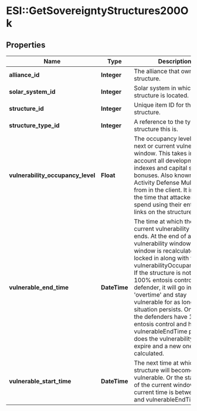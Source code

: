 # ESI::GetSovereigntyStructures200Ok

## Properties
Name | Type | Description | Notes
------------ | ------------- | ------------- | -------------
**alliance_id** | **Integer** | The alliance that owns the structure.  | 
**solar_system_id** | **Integer** | Solar system in which the structure is located.  | 
**structure_id** | **Integer** | Unique item ID for this structure. | 
**structure_type_id** | **Integer** | A reference to the type of structure this is.  | 
**vulnerability_occupancy_level** | **Float** | The occupancy level for the next or current vulnerability window. This takes into account all development indexes and capital system bonuses. Also known as Activity Defense Multiplier from in the client. It increases the time that attackers must spend using their entosis links on the structure.  | [optional] 
**vulnerable_end_time** | **DateTime** | The time at which the next or current vulnerability window ends. At the end of a vulnerability window the next window is recalculated and locked in along with the vulnerabilityOccupancyLevel. If the structure is not in 100% entosis control of the defender, it will go in to &#39;overtime&#39; and stay vulnerable for as long as that situation persists. Only once the defenders have 100% entosis control and has the vulnerableEndTime passed does the vulnerability interval expire and a new one is calculated.  | [optional] 
**vulnerable_start_time** | **DateTime** | The next time at which the structure will become vulnerable. Or the start time of the current window if current time is between this and vulnerableEndTime.  | [optional] 


